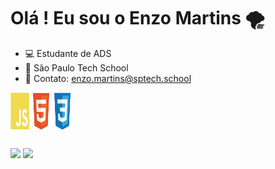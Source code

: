 <h1>Olá ! Eu sou o Enzo Martins 🌪 </h1>

- 💻 Estudante de ADS
- 🏢 São Paulo Tech School
- 📧 Contato: enzo.martins@sptech.school
  
<div>
   <img align="center" alt="Enzo-Js" height="60" width="30" src="https://raw.githubusercontent.com/devicons/devicon/master/icons/javascript/javascript-plain.svg">
   <img align="center" alt="Enzo-HTML" height="60" width="30" src="https://raw.githubusercontent.com/devicons/devicon/master/icons/html5/html5-original.svg">
  <img align="center" alt="Enzo-CSS" height="60" width="30" src="https://raw.githubusercontent.com/devicons/devicon/master/icons/css3/css3-original.svg">
</div>

## 

<div>
 <a href="https://www.instagram.com/ez__pmartins//"_blank"><img src="https://img.shields.io/badge/Instagram-E4405F?style=for-the-badge&logo=instagram&logoColor=white" target"_blank"></a>
   <a href="https://www.facebook.com/enzo.pereiramartins/ 'target="_blank"><img src="https://img.shields.io/badge/Facebook-1877F2?style=for-the-badge&logo=facebook&logoColor=white" target"_blank"></a>
  
</div>

 
